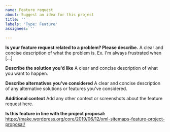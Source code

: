 ```yaml
---
name: Feature request
about: Suggest an idea for this project
title: ''
labels: 'Type: Feature'
assignees: ''

---
```


**Is your feature request related to a problem? Please describe.**
A clear and concise description of what the problem is. Ex. I'm always frustrated when [...]

**Describe the solution you'd like**
A clear and concise description of what you want to happen.

**Describe alternatives you've considered**
A clear and concise description of any alternative solutions or features you've considered.

**Additional context**
Add any other context or screenshots about the feature request here.

**Is this feature in line with the project proposal:**
https://make.wordpress.org/core/2019/06/12/xml-sitemaps-feature-project-proposal/
